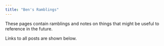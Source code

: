 ```yaml
---
title: "Ben's Ramblings"
---
```


These pages contain ramblings and notes on things that might be useful to reference in the future.

Links to all posts are shown below.
